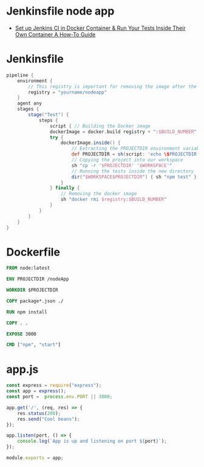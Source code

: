 # Jenkinsfile node app

* [Set up Jenkins CI in Docker Container & Run Your Tests Inside Their Own Container A How-To Guide](https://hackernoon.com/set-up-jenkins-ci-in-docker-container-and-run-your-tests-inside-their-own-container-a-how-to-guide-7h8u32yi)

# Jenkinsfile

```groovy
pipeline {
    environment {
        // This registry is important for removing the image after the tests 
        registry = "yourname/nodeapp"
    }
    agent any
    stages {
        stage("Test") {
            steps {
                script { // Building the Docker image 
                dockerImage = docker.build registry + ":$BUILD_NUMBER" 
                try {
                    dockerImage.inside() {
                        // Extracting the PROJECTDIR environment variable from inside the container 
                        def PROJECTDIR = sh(script: 'echo \$PROJECTDIR', returnStdout: true).trim()
                        // Copying the project into our workspace
                        sh "cp -r '$PROJECTDIR' '$WORKSPACE'"
                        // Running the tests inside the new directory 
                        dir("$WORKSPACE$PROJECTDIR") { sh "npm test" }
                    }
                } finally {
                    // Removing the docker image 
                    sh "docker rmi $registry:$BUILD_NUMBER"
                }
            }
        }
    }
}

```
# Dockerfile

```dockerfile
FROM node:latest

ENV PROJECTDIR /nodeApp

WORKDIR $PROJECTDIR

COPY package*.json ./

RUN npm install

COPY . .

EXPOSE 3000

CMD ["npm", "start"]
```

# app.js

```javascript
const express = require("express");
const app = express();
const port =  process.env.PORT || 3000;

app.get('/', (req, res) => {
    res.status(200);
    res.send("Cool beans");
});

app.listen(port, () => {
    console.log(`App is up and listening on port ${port}`);
});

module.exports = app;
```

